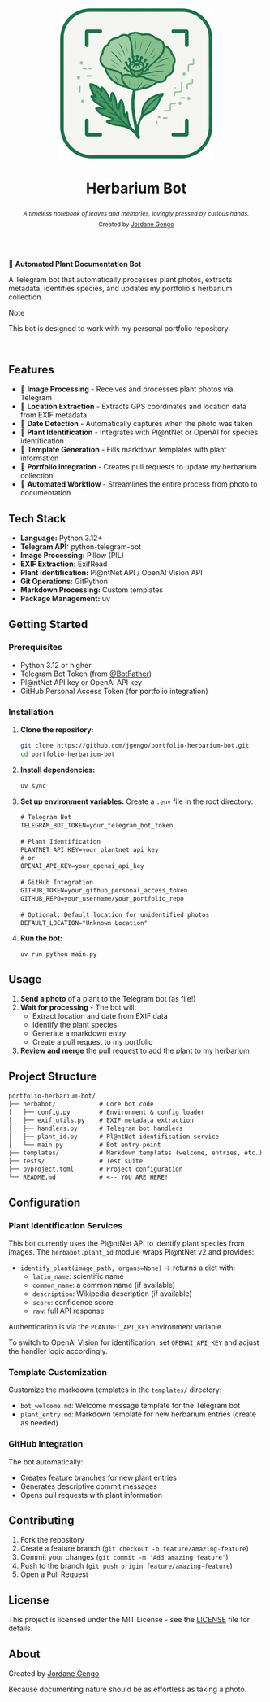 <div align="center">
    <img src='.github/docs/logo.png' alt="herbarium's logo" /><br />
    <h1 align="center">Herbarium Bot</h1>
    <sub><em>A timeless notebook of leaves and memories, lovingly pressed by curious hands.</em></sub>
</div>


<div align="center">
  <sub>Created by <a href="https://github.com/jgengo">Jordane Gengo</a></sub>
</div>

<br /><br />

🌿 **Automated Plant Documentation Bot**

A Telegram bot that automatically processes plant photos, extracts metadata, identifies species, and updates my portfolio's herbarium collection.

> [!NOTE]
> This bot is designed to work with my personal portfolio repository.

<br>

## Features

* 📸 **Image Processing** - Receives and processes plant photos via Telegram
* 📍 **Location Extraction** - Extracts GPS coordinates and location data from EXIF metadata
* 📅 **Date Detection** - Automatically captures when the photo was taken
* 🌱 **Plant Identification** - Integrates with Pl@ntNet or OpenAI for species identification
* 📝 **Template Generation** - Fills markdown templates with plant information
* 🔄 **Portfolio Integration** - Creates pull requests to update my herbarium collection
* 🤖 **Automated Workflow** - Streamlines the entire process from photo to documentation

## Tech Stack

* **Language:** Python 3.12+
* **Telegram API:** python-telegram-bot
* **Image Processing:** Pillow (PIL)
* **EXIF Extraction:** ExifRead
* **Plant Identification:** Pl@ntNet API / OpenAI Vision API
* **Git Operations:** GitPython
* **Markdown Processing:** Custom templates
* **Package Management:** uv

## Getting Started

### Prerequisites

* Python 3.12 or higher
* Telegram Bot Token (from [@BotFather](https://t.me/botfather))
* Pl@ntNet API key or OpenAI API key
* GitHub Personal Access Token (for portfolio integration)

### Installation

1. **Clone the repository:**
   ```bash
   git clone https://github.com/jgengo/portfolio-herbarium-bot.git
   cd portfolio-herbarium-bot
   ```

2. **Install dependencies:**
   ```bash
   uv sync
   ```

3. **Set up environment variables:**
   Create a `.env` file in the root directory:
   ```env
   # Telegram Bot
   TELEGRAM_BOT_TOKEN=your_telegram_bot_token
   
   # Plant Identification
   PLANTNET_API_KEY=your_plantnet_api_key
   # or
   OPENAI_API_KEY=your_openai_api_key
   
   # GitHub Integration
   GITHUB_TOKEN=your_github_personal_access_token
   GITHUB_REPO=your_username/your_portfolio_repo
   
   # Optional: Default location for unidentified photos
   DEFAULT_LOCATION="Unknown Location"
   ```

4. **Run the bot:**
   ```bash
   uv run python main.py
   ```

## Usage

1. **Send a photo** of a plant to the Telegram bot (as file!)
2. **Wait for processing** - The bot will:
   - Extract location and date from EXIF data
   - Identify the plant species
   - Generate a markdown entry
   - Create a pull request to my portfolio
3. **Review and merge** the pull request to add the plant to my herbarium

## Project Structure

```
portfolio-herbarium-bot/
├── herbabot/            # Core bot code
│   ├── config.py        # Environment & config loader
│   ├── exif_utils.py    # EXIF metadata extraction
│   ├── handlers.py      # Telegram bot handlers
│   ├── plant_id.py      # Pl@ntNet identification service
│   └── main.py          # Bot entry point
├── templates/           # Markdown templates (welcome, entries, etc.)
├── tests/               # Test suite
├── pyproject.toml       # Project configuration
└── README.md            # <-- YOU ARE HERE!
```

## Configuration

### Plant Identification Services

This bot currently uses the Pl@ntNet API to identify plant species from images. The `herbabot.plant_id` module wraps Pl@ntNet v2 and provides:

- `identify_plant(image_path, organs=None)` → returns a dict with:
  - `latin_name`: scientific name
  - `common_name`: a common name (if available)
  - `description`: Wikipedia description (if available)
  - `score`: confidence score
  - `raw`: full API response

Authentication is via the `PLANTNET_API_KEY` environment variable.

To switch to OpenAI Vision for identification, set `OPENAI_API_KEY` and adjust the handler logic accordingly.

### Template Customization

Customize the markdown templates in the `templates/` directory:

- `bot_welcome.md`: Welcome message template for the Telegram bot
- `plant_entry.md`: Markdown template for new herbarium entries (create as needed)

### GitHub Integration

The bot automatically:
- Creates feature branches for new plant entries
- Generates descriptive commit messages
- Opens pull requests with plant information

## Contributing

1. Fork the repository
2. Create a feature branch (`git checkout -b feature/amazing-feature`)
3. Commit your changes (`git commit -m 'Add amazing feature'`)
4. Push to the branch (`git push origin feature/amazing-feature`)
5. Open a Pull Request

## License

This project is licensed under the MIT License - see the [LICENSE](LICENSE) file for details.

## About

Created by [Jordane Gengo](https://github.com/jgengo)

Because documenting nature should be as effortless as taking a photo.


